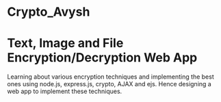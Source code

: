 # Crypto_Avysh
# Text, Image and File Encryption/Decryption Web App
Learning about various encryption techniques and implementing the best ones using node.js, express.js, crypto, AJAX and ejs. Hence designing a web app to implement these techniques. 
